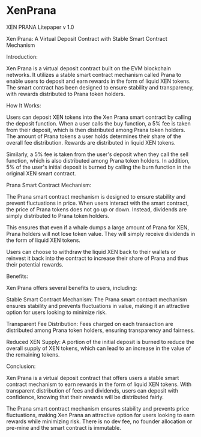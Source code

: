 # XenPrana
XEN PRANA Litepaper v 1.0

Xen Prana: A Virtual Deposit Contract with Stable Smart Contract Mechanism



Introduction:

Xen Prana is a virtual deposit contract built on the EVM blockchain networks. It utilizes a stable smart contract mechanism called Prana to enable users to deposit and earn rewards in the form of liquid XEN tokens. The smart contract has been designed to ensure stability and transparency, with rewards distributed to Prana token holders.



How It Works:

Users can deposit XEN tokens into the Xen Prana smart contract by calling the deposit function. When a user calls the buy function, a 5% fee is taken from their deposit, which is then distributed among Prana token holders. The amount of Prana tokens a user holds determines their share of the overall fee distribution. Rewards are distributed in liquid XEN tokens.

Similarly, a 5% fee is taken from the user's deposit when they call the sell function, which is also distributed among Prana token holders. In addition, 5% of the user's initial deposit is burned by calling the burn function in the original XEN smart contract.



Prana Smart Contract Mechanism:

The Prana smart contract mechanism is designed to ensure stability and prevent fluctuations in price. When users interact with the smart contract, the price of Prana tokens does not go up or down. Instead, dividends are simply distributed to Prana token holders.

This ensures that even if a whale dumps a large amount of Prana for XEN, Prana holders will not lose token value. They will simply receive dividends in the form of liquid XEN tokens.

Users can choose to withdraw the liquid XEN back to their wallets or reinvest it back into the contract to increase their share of Prana and thus their potential rewards.



Benefits:

Xen Prana offers several benefits to users, including:

Stable Smart Contract Mechanism: The Prana smart contract mechanism ensures stability and prevents fluctuations in value, making it an attractive option for users looking to minimize risk.

Transparent Fee Distribution: Fees charged on each transaction are distributed among Prana token holders, ensuring transparency and fairness.

Reduced XEN Supply: A portion of the initial deposit is burned to reduce the overall supply of XEN tokens, which can lead to an increase in the value of the remaining tokens.



Conclusion:

Xen Prana is a virtual deposit contract that offers users a stable smart contract mechanism to earn rewards in the form of liquid XEN tokens. With transparent distribution of fees and dividends, users can deposit with confidence, knowing that their rewards will be distributed fairly. 

The Prana smart contract mechanism ensures stability and prevents price fluctuations, making Xen Prana an attractive option for users looking to earn rewards while minimizing risk. There is no dev fee, no founder allocation or pre-mine and the smart contract is immutable. 

